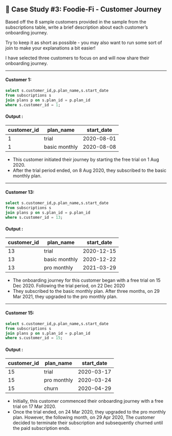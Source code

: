 ## :avocado: Case Study #3: Foodie-Fi - Customer Journey

Based off the 8 sample customers provided in the sample from the subscriptions table, write a brief description about each customer’s onboarding journey.

Try to keep it as short as possible - you may also want to run some sort of join to make your explanations a bit easier!

I have selected three customers to focus on and will now share their onboarding journey.

***
#### Customer 1:
```sql
select s.customer_id,p.plan_name,s.start_date
from subscriptions s
join plans p on s.plan_id = p.plan_id
where s.customer_id = 1;
```
#### Output :
| customer_id | plan_name     | start_date |
|-------------|---------------|------------|
| 1           | trial         | 2020-08-01 |
| 1           | basic monthly | 2020-08-08 |
- This customer initiated their journey by starting the free trial on 1 Aug 2020.
- After the trial period ended, on 8 Aug 2020, they subscribed to the basic monthly plan.
***
#### Customer 13:
```sql
select s.customer_id,p.plan_name,s.start_date
from subscriptions s
join plans p on s.plan_id = p.plan_id
where s.customer_id = 13;
```
#### Output :
| customer_id | plan_name     | start_date |
|-------------|---------------|------------|
| 13          | trial         | 2020-12-15 |
| 13          | basic monthly | 2020-12-22 |
| 13          | pro monthly   | 2021-03-29 |
- The onboarding journey for this customer began with a free trial on 15 Dec 2020. Following the trial period, on 22 Dec 2020
- They subscribed to the basic monthly plan. After three months, on 29 Mar 2021, they upgraded to the pro monthly plan.
***
#### Customer 15:
```sql
select s.customer_id,p.plan_name,s.start_date
from subscriptions s
join plans p on s.plan_id = p.plan_id
where s.customer_id = 15;
```
#### Output :
| customer_id | plan_name   | start_date |
|-------------|-------------|------------|
| 15          | trial       | 2020-03-17 |
| 15          | pro monthly | 2020-03-24 |
| 15          | churn       | 2020-04-29 |
- Initially, this customer commenced their onboarding journey with a free trial on 17 Mar 2020.
- Once the trial ended, on 24 Mar 2020, they upgraded to the pro monthly plan. However, the following month, on 29 Apr 2020, The customer decided to terminate their subscription and subsequently churned until the paid subscription ends.
